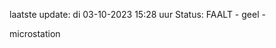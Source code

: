 laatste update: 
di 03-10-2023 15:28   uur 
Status: FAALT - geel - 
<div class="service Y">microstation</div>